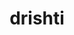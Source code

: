 ---
title: "drishti"
layout: cache
categories: [package, develop]
meta: {"versions": ["0.6"], "compilers": ["gcc@=11.4.0", "gcc@=9.4.0", "oneapi@=2024.2.1"], "oss": ["ubuntu20.04", "ubuntu22.04"], "platforms": ["linux"], "targets": ["ppc64le", "x86_64_v3"], "stacks": ["e4s", "e4s-oneapi", "e4s-power", "root"], "num_specs": 13, "num_specs_by_stack": {"e4s-power": 1, "root": 13, "e4s": 6, "e4s-oneapi": 6}}
spec_details: [{"hash": "eb3m34d7cfm47u3p2clznwjpe4744drx", "compiler": "gcc@=9.4.0", "versions": ["0.6"], "os": "ubuntu20.04", "platform": "linux", "target": "ppc64le", "variants": ["build_system=python_pip"], "stacks": ["e4s-power", "root"], "size": "-", "tarball": "https://binaries.spack.io/develop/build_cache/linux-ubuntu20.04-ppc64le/gcc-9.4.0/drishti-0.6/linux-ubuntu20.04-ppc64le-gcc-9.4.0-drishti-0.6-eb3m34d7cfm47u3p2clznwjpe4744drx.spack"}, {"hash": "3nbiqlpmpssr2nfcbzyoosjrwdh2i5r6", "compiler": "gcc@=11.4.0", "versions": ["0.6"], "os": "ubuntu22.04", "platform": "linux", "target": "x86_64_v3", "variants": ["build_system=python_pip"], "stacks": ["e4s", "root"], "size": "-", "tarball": "https://binaries.spack.io/develop/build_cache/linux-ubuntu22.04-x86_64_v3/gcc-11.4.0/drishti-0.6/linux-ubuntu22.04-x86_64_v3-gcc-11.4.0-drishti-0.6-3nbiqlpmpssr2nfcbzyoosjrwdh2i5r6.spack"}, {"hash": "3rjb5nvtdjxhch4xvzz4eyjuhkkc5ktt", "compiler": "gcc@=11.4.0", "versions": ["0.6"], "os": "ubuntu22.04", "platform": "linux", "target": "x86_64_v3", "variants": ["build_system=python_pip"], "stacks": ["e4s", "root"], "size": "-", "tarball": "https://binaries.spack.io/develop/build_cache/linux-ubuntu22.04-x86_64_v3/gcc-11.4.0/drishti-0.6/linux-ubuntu22.04-x86_64_v3-gcc-11.4.0-drishti-0.6-3rjb5nvtdjxhch4xvzz4eyjuhkkc5ktt.spack"}, {"hash": "ix5s26zvzhieda3ubjonuvjk5pjvauz7", "compiler": "gcc@=11.4.0", "versions": ["0.6"], "os": "ubuntu22.04", "platform": "linux", "target": "x86_64_v3", "variants": ["build_system=python_pip"], "stacks": ["e4s", "root"], "size": "-", "tarball": "https://binaries.spack.io/develop/build_cache/linux-ubuntu22.04-x86_64_v3/gcc-11.4.0/drishti-0.6/linux-ubuntu22.04-x86_64_v3-gcc-11.4.0-drishti-0.6-ix5s26zvzhieda3ubjonuvjk5pjvauz7.spack"}, {"hash": "qbdo7kz5tlncucfuboaah35b24nnqclj", "compiler": "gcc@=11.4.0", "versions": ["0.6"], "os": "ubuntu22.04", "platform": "linux", "target": "x86_64_v3", "variants": ["build_system=python_pip"], "stacks": ["e4s", "root"], "size": "-", "tarball": "https://binaries.spack.io/develop/build_cache/linux-ubuntu22.04-x86_64_v3/gcc-11.4.0/drishti-0.6/linux-ubuntu22.04-x86_64_v3-gcc-11.4.0-drishti-0.6-qbdo7kz5tlncucfuboaah35b24nnqclj.spack"}, {"hash": "tdx3tfhngrevqpbzhqxaq7w6zqm7edks", "compiler": "gcc@=11.4.0", "versions": ["0.6"], "os": "ubuntu22.04", "platform": "linux", "target": "x86_64_v3", "variants": ["build_system=python_pip"], "stacks": ["e4s", "root"], "size": "-", "tarball": "https://binaries.spack.io/develop/build_cache/linux-ubuntu22.04-x86_64_v3/gcc-11.4.0/drishti-0.6/linux-ubuntu22.04-x86_64_v3-gcc-11.4.0-drishti-0.6-tdx3tfhngrevqpbzhqxaq7w6zqm7edks.spack"}, {"hash": "txtvholnhygy2si3fk7aiinbohwnhxhv", "compiler": "gcc@=11.4.0", "versions": ["0.6"], "os": "ubuntu22.04", "platform": "linux", "target": "x86_64_v3", "variants": ["build_system=python_pip"], "stacks": ["e4s", "root"], "size": "-", "tarball": "https://binaries.spack.io/develop/build_cache/linux-ubuntu22.04-x86_64_v3/gcc-11.4.0/drishti-0.6/linux-ubuntu22.04-x86_64_v3-gcc-11.4.0-drishti-0.6-txtvholnhygy2si3fk7aiinbohwnhxhv.spack"}, {"hash": "4jnrszhwyi6nvxmilb37taeq4fcltpjf", "compiler": "oneapi@=2024.2.1", "versions": ["0.6"], "os": "ubuntu22.04", "platform": "linux", "target": "x86_64_v3", "variants": ["build_system=python_pip"], "stacks": ["e4s-oneapi", "root"], "size": "-", "tarball": "https://binaries.spack.io/develop/build_cache/linux-ubuntu22.04-x86_64_v3/oneapi-2024.2.1/drishti-0.6/linux-ubuntu22.04-x86_64_v3-oneapi-2024.2.1-drishti-0.6-4jnrszhwyi6nvxmilb37taeq4fcltpjf.spack"}, {"hash": "7gea3ubr2igu3ipnewvwnzprsqtwnfy4", "compiler": "oneapi@=2024.2.1", "versions": ["0.6"], "os": "ubuntu22.04", "platform": "linux", "target": "x86_64_v3", "variants": ["build_system=python_pip"], "stacks": ["e4s-oneapi", "root"], "size": "-", "tarball": "https://binaries.spack.io/develop/build_cache/linux-ubuntu22.04-x86_64_v3/oneapi-2024.2.1/drishti-0.6/linux-ubuntu22.04-x86_64_v3-oneapi-2024.2.1-drishti-0.6-7gea3ubr2igu3ipnewvwnzprsqtwnfy4.spack"}, {"hash": "cayreflcjvsf5mgas56fjtm5zvmrrrnx", "compiler": "oneapi@=2024.2.1", "versions": ["0.6"], "os": "ubuntu22.04", "platform": "linux", "target": "x86_64_v3", "variants": ["build_system=python_pip"], "stacks": ["e4s-oneapi", "root"], "size": "-", "tarball": "https://binaries.spack.io/develop/build_cache/linux-ubuntu22.04-x86_64_v3/oneapi-2024.2.1/drishti-0.6/linux-ubuntu22.04-x86_64_v3-oneapi-2024.2.1-drishti-0.6-cayreflcjvsf5mgas56fjtm5zvmrrrnx.spack"}, {"hash": "kvluj7pcfled47w2bav6niznscuysnbw", "compiler": "oneapi@=2024.2.1", "versions": ["0.6"], "os": "ubuntu22.04", "platform": "linux", "target": "x86_64_v3", "variants": ["build_system=python_pip"], "stacks": ["e4s-oneapi", "root"], "size": "-", "tarball": "https://binaries.spack.io/develop/build_cache/linux-ubuntu22.04-x86_64_v3/oneapi-2024.2.1/drishti-0.6/linux-ubuntu22.04-x86_64_v3-oneapi-2024.2.1-drishti-0.6-kvluj7pcfled47w2bav6niznscuysnbw.spack"}, {"hash": "mez7tm4mkea3oom6x3t4edeihuln4noe", "compiler": "oneapi@=2024.2.1", "versions": ["0.6"], "os": "ubuntu22.04", "platform": "linux", "target": "x86_64_v3", "variants": ["build_system=python_pip"], "stacks": ["e4s-oneapi", "root"], "size": "-", "tarball": "https://binaries.spack.io/develop/build_cache/linux-ubuntu22.04-x86_64_v3/oneapi-2024.2.1/drishti-0.6/linux-ubuntu22.04-x86_64_v3-oneapi-2024.2.1-drishti-0.6-mez7tm4mkea3oom6x3t4edeihuln4noe.spack"}, {"hash": "mxwxcd62y5bhr7ngkv6dmrtxls7v4b4z", "compiler": "oneapi@=2024.2.1", "versions": ["0.6"], "os": "ubuntu22.04", "platform": "linux", "target": "x86_64_v3", "variants": ["build_system=python_pip"], "stacks": ["e4s-oneapi", "root"], "size": "-", "tarball": "https://binaries.spack.io/develop/build_cache/linux-ubuntu22.04-x86_64_v3/oneapi-2024.2.1/drishti-0.6/linux-ubuntu22.04-x86_64_v3-oneapi-2024.2.1-drishti-0.6-mxwxcd62y5bhr7ngkv6dmrtxls7v4b4z.spack"}]
---